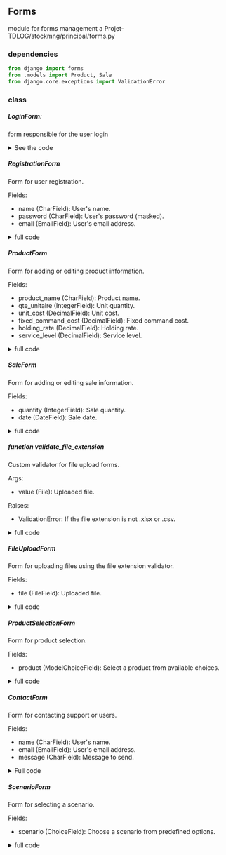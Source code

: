 ## Forms
module for forms management a Projet-TDLOG/stockmng/principal/forms.py

### dependencies
```python
from django import forms
from .models import Product, Sale
from django.core.exceptions import ValidationError
```
### class
##### LoginForm:
  form responsible for the user login
  <details>
    <summary>See the code</summary>
  Form for user login.
    
  Fields:
  - username (CharField): User's username.
  - password (CharField): User's password (masked).

    ```python
    class LoginForm(forms.Form):
        username = forms.CharField(label="Username")
        password = forms.CharField(widget=forms.PasswordInput, label="Password")
    ```
  </details>
  
##### RegistrationForm
  Form for user registration.

  Fields:
  - name (CharField): User's name.
  - password (CharField): User's password (masked).
  - email (EmailField): User's email address.

<details>
  <summary>
    full code
  </summary>
  
  ```python
  class RegistrationForm(forms.Form):
      name = forms.CharField()
      password = forms.CharField(widget=forms.PasswordInput)
      email = forms.EmailField()
  ```
</details>

##### ProductForm
Form for adding or editing product information.

Fields:
- product_name (CharField): Product name.
- qte_unitaire (IntegerField): Unit quantity.
- unit_cost (DecimalField): Unit cost.
- fixed_command_cost (DecimalField): Fixed command cost.
- holding_rate (DecimalField): Holding rate.
- service_level (DecimalField): Service level.
  
<details>
  <summary>
    full code
  </summary>
  
  ```python
    class ProductForm(forms.ModelForm):
        product_name = forms.CharField(label="Product Name")
        qte_unitaire = forms.IntegerField(label="Unit Quantity")
        unit_cost = forms.DecimalField(label="Unit Cost")
        fixed_command_cost = forms.DecimalField(label="Fixed Command Cost")
        holding_rate = forms.DecimalField(label="Holding Rate")
        service_level = forms.DecimalField(label="Service Level")
        class Meta:
            model = Product
            fields = [
                "product_name",
                "qte_unitaire",
                "unit_cost",
                "fixed_command_cost",
                "holding_rate",
                "service_level",
            ]
  ```
</details>

##### SaleForm
  Form for adding or editing sale information.

  Fields:
  - quantity (IntegerField): Sale quantity.
  - date (DateField): Sale date.
<details>
  <summary>
    full code
  </summary>

  ```python
class SaleForm(forms.ModelForm):
    quantity = forms.IntegerField(label="Quantity")
    date = forms.DateField(
        label="Sale Date", widget=forms.DateInput(attrs={"type": "date"})
    )

    class Meta:
        model = Sale
        fields = ["ref", "quantity", "date"]

    def __init__(self, *args, **kwargs):
        user = kwargs.pop("user", None)
        super(SaleForm, self).__init__(*args, **kwargs)
        if user:
            self.fields["ref"].queryset = Product.objects.filter(user=user)
```
</details>

##### function validate_file_extension
Custom validator for file upload forms.

Args:
- value (File): Uploaded file.

Raises:
- ValidationError: If the file extension is not .xlsx or .csv.
<details>
  <summary>
    full code
  </summary>

```python
def validate_file_extension(value):
    if not value.name.endswith(".xlsx") and not value.name.endswith(".csv"):
        raise ValidationError("Only .xlsx and .csv files are allowed.")
```
</details>

##### FileUploadForm
Form for uploading files using the file extension validator.

Fields:
- file (FileField): Uploaded file.
<details>
  <summary>
    full code
  </summary>

  ```python
class FileUploadForm(forms.Form):
    file = forms.FileField(validators=[validate_file_extension])
```

</details>

##### ProductSelectionForm
Form for product selection.

Fields:
- product (ModelChoiceField): Select a product from available choices.
<details>
  <summary>
    full code
  </summary>

  ```python
class ProductSelectionForm(forms.Form):
    product = forms.ModelChoiceField(
        queryset=Product.objects.all(),
        to_field_name="product_name"
        )
```
</details>

##### ContactForm
Form for contacting support or users.

Fields:
- name (CharField): User's name.
- email (EmailField): User's email address.
- message (CharField): Message to send.
<details>
  <summary>Full code</summary>

  ```python
class ContactForm(forms.Form):
    name = forms.CharField(max_length=100)
    email = forms.EmailField()
    message = forms.CharField(widget=forms.Textarea)
```
</details>

##### ScenarioForm
Form for selecting a scenario.

Fields:
- scenario (ChoiceField): Choose a scenario from predefined options.
<details>
  <summary>full code</summary>

```python
class ScenarioForm(forms.Form):
    SCENARIO_CHOICES = [
        ('scenario1', 'Scenario 1'),
        ('scenario2', 'Scenario 2'),
        ('scenario3', 'Scenario 3'),
        ('scenario4', 'Scenario 4'),
    ]
    scenario = forms.ChoiceField(choices=SCENARIO_CHOICES, label='Scenario')
```
</details>
